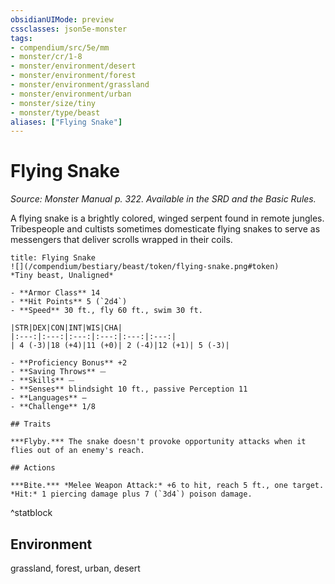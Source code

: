 ```yaml
---
obsidianUIMode: preview
cssclasses: json5e-monster
tags:
- compendium/src/5e/mm
- monster/cr/1-8
- monster/environment/desert
- monster/environment/forest
- monster/environment/grassland
- monster/environment/urban
- monster/size/tiny
- monster/type/beast
aliases: ["Flying Snake"]
---
```

# Flying Snake
*Source: Monster Manual p. 322. Available in the SRD and the Basic Rules.*  

A flying snake is a brightly colored, winged serpent found in remote jungles. Tribespeople and cultists sometimes domesticate flying snakes to serve as messengers that deliver scrolls wrapped in their coils.

```ad-statblock
title: Flying Snake
![](/compendium/bestiary/beast/token/flying-snake.png#token)
*Tiny beast, Unaligned*

- **Armor Class** 14 
- **Hit Points** 5 (`2d4`)
- **Speed** 30 ft., fly 60 ft., swim 30 ft.

|STR|DEX|CON|INT|WIS|CHA|
|:---:|:---:|:---:|:---:|:---:|:---:|
| 4 (-3)|18 (+4)|11 (+0)| 2 (-4)|12 (+1)| 5 (-3)|

- **Proficiency Bonus** +2
- **Saving Throws** ⏤
- **Skills** ⏤
- **Senses** blindsight 10 ft., passive Perception 11
- **Languages** —
- **Challenge** 1/8

## Traits

***Flyby.*** The snake doesn't provoke opportunity attacks when it flies out of an enemy's reach.

## Actions

***Bite.*** *Melee Weapon Attack:* +6 to hit, reach 5 ft., one target. *Hit:* 1 piercing damage plus 7 (`3d4`) poison damage.
```
^statblock

## Environment

grassland, forest, urban, desert